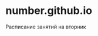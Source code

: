 # number.github.io
<html>
  <head>
    <title>Учебный файл html</title>
  </head>
  <body>
    Расписание занятий на вторник
  </body>
  </html> 
  
